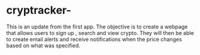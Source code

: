 # cryptracker-
This is an update from the first app. The objective is to create a webpage that allows users to sign up , search and view crypto. They will then be able to create email alerts and receive notifications  when the price changes based on what was specified.  

